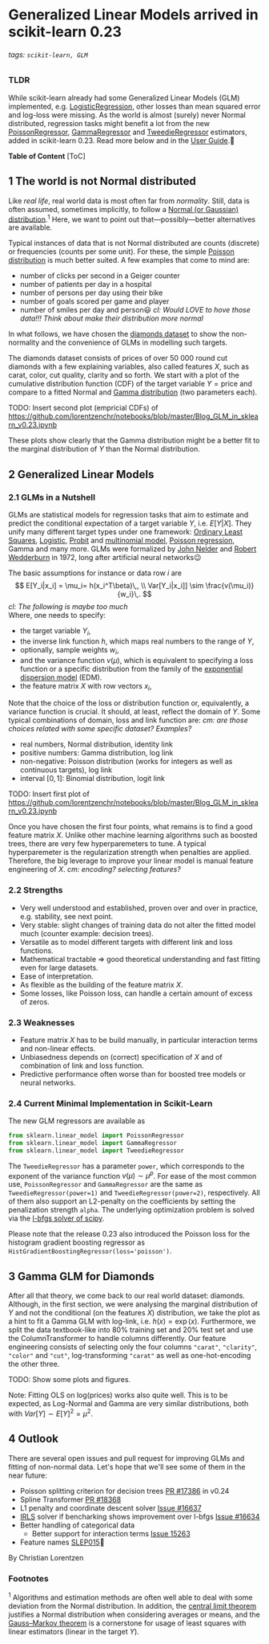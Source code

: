 # Generalized Linear Models arrived in scikit-learn 0.23

###### tags: `scikit-learn, GLM`

### TLDR

While scikit-learn already had some Generalized Linear Models (GLM) implemented, e.g. [LogisticRegression](https://scikit-learn.org/stable/modules/linear_model.html#logistic-regression), other losses than mean squared error and log-loss were missing.
As the world is almost (surely) never Normal distributed, regression tasks might benefit a lot from the new [PoissonRegressor](https://scikit-learn.org/stable/modules/generated/sklearn.linear_model.PoissonRegressor.html#sklearn.linear_model.PoissonRegressor), [GammaRegressor](https://scikit-learn.org/stable/modules/generated/sklearn.linear_model.GammaRegressor.html#sklearn.linear_model.GammaRegressor) and [TweedieRegressor](https://scikit-learn.org/stable/modules/generated/sklearn.linear_model.TweedieRegressor.html#sklearn.linear_model.TweedieRegressor) estimators, added in scikit-learn 0.23. Read more below and in the [User Guide](https://scikit-learn.org/stable/modules/linear_model.html#generalized-linear-regression).🚀 

**Table of Content**
[ToC]


## 1 The world is not Normal distributed

Like *real life*, real world data is most often far from *normality*.
Still, data is often assumed, sometimes implicitly, to follow a [Normal (or Gaussian) distribution](https://en.wikipedia.org/wiki/Normal_distribution).<sup>1</sup>
Here, we want to point out that&mdash;possibly&mdash;better alternatives are available.

Typical instances of data that is not Normal distributed are counts (discrete) or frequencies (counts per some unit).
For these, the simple [Poisson distribution](https://en.wikipedia.org/wiki/Poisson_distribution) is much better suited. 
A few examples that come to mind are:
- number of clicks per second in a Geiger counter
- number of patients per day in a hospital
- number of persons per day using their bike
- number of goals scored per game and player
- number of smiles per day and person😃 *cl: Would LOVE to hove those data!!!* *Think about make their distribution more normal*

In what follows, we have chosen the [diamonds dataset](https://ggplot2.tidyverse.org/reference/diamonds.html) to show the non-normality and the convenience of GLMs in modelling such targets.

The diamonds dataset consists of prices of over 50 000 round cut diamonds with a few explaining variables, also called features $X$, such as carat, color, cut quality, clarity and so forth.
We start with a plot of the cumulative distribution function (CDF) of the target variable $Y=\textrm{price}$ and compare to a fitted Normal and [Gamma distribution](https://en.wikipedia.org/wiki/Gamma_distribution) (two parameters each).

TODO: Insert second plot (empricial CDFs) of https://github.com/lorentzenchr/notebooks/blob/master/Blog_GLM_in_sklearn_v0.23.ipynb

These plots show clearly that the Gamma distribution might be a better fit to the marginal distribution of $Y$ than the Normal distribution.


## 2 Generalized Linear Models

### 2.1 GLMs in a Nutshell

GLMs are statistical models for regression tasks that aim to estimate and predict the conditional expectation of a target variable $Y$, i.e. $E[Y|X]$.
They unify many different target types under one framework: [Ordinary Least Squares](https://en.wikipedia.org/wiki/Ordinary_least_squares), [Logistic](https://en.wikipedia.org/wiki/Logistic_regression), [Probit](https://en.wikipedia.org/wiki/Probit_model) and [multinomial model](https://en.wikipedia.org/wiki/Multinomial_logistic_regression), [Poisson regression](https://en.wikipedia.org/wiki/Poisson_regression), Gamma and many more.
GLMs were formalized by [John Nelder](https://en.wikipedia.org/wiki/John_Nelder) and
[Robert Wedderburn](https://en.wikipedia.org/wiki/Robert_Wedderburn_(statistician)) in 1972, long after artificial neural networks😉

The basic assumptions for instance or data row $i$ are
$$
E[Y_i|x_i] = \mu_i= h(x_i^T\beta)\,,
\\
Var[Y_i|x_i]] \sim \frac{v(\mu_i)}{w_i}\,.
$$
*cl: The following is maybe too much*<br>
Where, one needs to specify:
- the target variable $Y_i$,
- the inverse link function $h$, which maps real numbers to the range of $Y$,
- optionally, sample weights $w_i$,
- and the variance function $v(\mu)$, which is equivalent to specifying a loss function or a specific distribution from the family of the [exponential dispersion model](https://en.wikipedia.org/wiki/Exponential_dispersion_model) (EDM).
- the feature matrix $X$ with row vectors $x_i$,

Note that the choice of the loss or distribution function or, equivalently, a variance function is crucial. It should, at least, reflect the domain of $Y$.
Some typical combinations of domain, loss and link function are:
*cm: are those choices related with some specific dataset? Examples?*
- real numbers, Normal distribution, identity link
- positive numbers: Gamma distribution, log link
- non-negative: Poisson distribution (works for integers as well as continuous targets), log link
- interval $[0, 1]$: Binomial distribution, logit link

TODO: Insert first plot of https://github.com/lorentzenchr/notebooks/blob/master/Blog_GLM_in_sklearn_v0.23.ipynb

Once you have chosen the first four points, what remains is to find a good feature matrix $X$.
Unlike other machine learning algorithms such as boosted trees, there are very few hyperparemeters to tune.
A typical hyperparemeter is the regularization strength when penalties are applied.
Therefore, the big leverage to improve your linear model is manual feature engineering of $X$.
*cm: encoding? selecting features?*

### 2.2 Strengths
- Very well understood and established, proven over and over in practice, e.g. stability, see next point.
- Very stable: slight changes of training data do not alter the fitted model much (counter example: decision trees).
- Versatile as to model different targets with different link and loss functions.
- Mathematical tractable => good theoretical understanding and fast fitting even for large datasets.
- Ease of interpretation.
- As flexible as the building of the feature matrix $X$.
- Some losses, like Poisson loss, can handle a certain amount of excess of zeros.

### 2.3 Weaknesses
- Feature matrix $X$ has to be build manually, in particular interaction terms and non-linear effects.
- Unbiasedness depends on (correct) specification of $X$ and of combination of link and loss function.
- Predictive performance often worse than for boosted tree models or neural networks.

### 2.4 Current Minimal Implementation in Scikit-Learn
The new GLM regressors are available as
```python
from sklearn.linear_model import PoissonRegressor
from sklearn.linear_model import GammaRegressor
from sklearn.linear_model import TweedieRegressor
```
The `TweedieRegressor` has a parameter `power`, which corresponds to the exponent of the variance function $v(\mu) \sim \mu^p$. For ease of the most common use, `PoissonRegressor` and `GammaRegressor` are the same as `TweedieRegressor(power=1)` and `TweedieRegressor(power=2)`, respectively.
All of them also support an L2-penalty on the coefficients by setting the penalization strength `alpha`.
The underlying optimization problem is solved via the [l-bfgs solver of scipy](https://docs.scipy.org/doc/scipy/reference/optimize.minimize-lbfgsb.html#optimize-minimize-lbfgsb).

Please note that the release 0.23 also introduced the Poisson loss for the histogram gradient boosting regressor as `HistGradientBoostingRegressor(loss='poisson')`.

## 3 Gamma GLM for Diamonds

After all that theory, we come back to our real world dataset: diamonds.
Although, in the first section, we were analysing the marginal distribution of $Y$ and not the conditional (on the features $X$) distribution, we take the plot as a hint to fit a Gamma GLM with log-link, i.e. $h(x) = \exp(x)$. Furthermore, we split the data textbook-like into 80% training set and 20% test set and use the ColumnTransformer to handle columns differently.
Our feature engineering consists of selecting only the four columns `"carat"`, `"clarity"`, `"color"` and `"cut"`, log-transforming `"carat"` as well as one-hot-encoding the other three.

TODO: Show some plots and figures.

Note: Fitting OLS on log(prices) works also quite well. This is to be expected, as Log-Normal and Gamma are very similar distributions, both with $Var[Y] \sim E[Y]^2 = \mu^2$.

## 4 Outlook

There are several open issues and pull request for improving GLMs and fitting of non-normal data. Let's hope that we'll see some of them in the near future:

- Poisson splitting criterion for decision trees [PR #17386](https://github.com/scikit-learn/scikit-learn/pull/17386) in v0.24
- Spline Transformer [PR #18368](https://github.com/scikit-learn/scikit-learn/pull/18368) 
- L1 penalty and coordinate descent solver [Issue #16637](https://github.com/scikit-learn/scikit-learn/issues/16637)
- [IRLS](https://en.wikipedia.org/wiki/Iteratively_reweighted_least_squares) solver if bencharking shows improvement over l-bfgs [Issue #16634](https://github.com/scikit-learn/scikit-learn/issues/16634)
- Better handling of categorical data
  - Better support for interaction terms [Issue 15263](https://github.com/scikit-learn/scikit-learn/issues/15263)
- Feature names [SLEP015](https://github.com/scikit-learn/enhancement_proposals/pull/48)🎉


By Christian Lorentzen


### Footnotes

<sup>1</sup> Algorithms and estimation methods are often well able to deal with some deviation from the Normal distribution. In addition, the [central limit theorem](https://en.wikipedia.org/wiki/Central_limit_theorem) justifies a Normal distribution when considering averages or means, and the [Gauss–Markov theorem](https://en.wikipedia.org/wiki/Gauss%E2%80%93Markov_theorem) is a cornerstone for usage of least squares with linear estimators (linear in the target $Y$).
